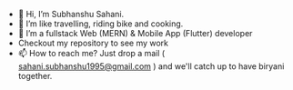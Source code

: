 - 👋 Hi, I’m Subhanshu Sahani.
- 👀 I’m like travelling, riding bike and cooking.
- 🌱 I’m a fullstack Web (MERN) & Mobile App (Flutter) developer
- Checkout my repository to see my work
- 📫 How to reach me? Just drop a mail ( sahani.subhanshu1995@gmail.com ) and we'll catch up to have biryani together.

<!---
Sahani18/Sahani18 is a ✨ special ✨ repository because its `README.md` (this file) appears on your GitHub profile.
You can click the Preview link to take a look at your changes.
--->
